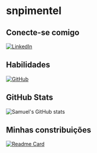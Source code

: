 # snpimentel

## Conecte-se comigo
[![LinkedIn](https://img.shields.io/badge/LinkedIn-2E8B57?style=for-the-badge&logo=linkedin&logoColor=white)](https://www.linkedin.com/in/snpimentel/)

## Habilidades
[![GitHub](https://img.shields.io/badge/GitHub-2E8B57?style=for-the-badge&logo=github&logoColor=white)](https://github.com/snpimentel)
## GitHub Stats
![Samuel's GitHub stats](https://github-readme-stats.vercel.app/api?username=snpimentel&show_icons=true&theme=dark&bg_color=2E8B57&title_color=ffffff&icon_color=ffffff&text_color=ffffff)
## Minhas constribuições
[![Readme Card](https://github-readme-stats.vercel.app/api/pin/?username=snpimentel&repo=dio-lab-open-source&theme=dark&bg_color=2E8B57&title_color=ffffff&text_color=ffffff&icon_color=ffffff)](https://github.com/snpimentel/dio-lab-open-source)